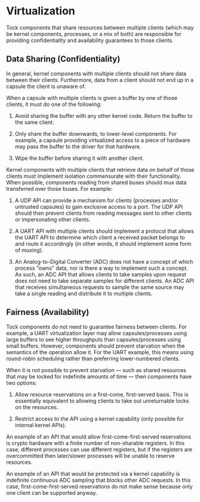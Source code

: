 Virtualization
==============

Tock components that share resources between multiple clients (which may be
kernel components, processes, or a mix of both) are responsible for providing
confidentiality and availability guarantees to those clients.

## Data Sharing (Confidentiality)

In general, kernel components with multiple clients should not share data
between their clients. Furthermore, data from a client should not end up in a
capsule the client is unaware of.

When a capsule with multiple clients is given a buffer by one of those clients,
it must do one of the following:

1. Avoid sharing the buffer with any other kernel code. Return the buffer to the
   same client.

1. Only share the buffer downwards, to lower-level components. For example, a
   capsule providing virtualized access to a piece of hardware may pass the
   buffer to the driver for that hardware.

1. Wipe the buffer before sharing it with another client.

Kernel components with multiple clients that retrieve data on behalf of those
clients must implement isolation commensurate with their functionality. When
possible, components reading from shared buses should mux data transferred over
those buses. For example:

1. A UDP API can provide a mechanism for clients (processes and/or untrusted
   capsules) to gain exclusive access to a port. The UDP API should then prevent
   clients from reading messages sent to other clients or impersonating other
   clients.

1. A UART API with multiple clients should implement a protocol that allows the
   UART API to determine which client a received packet belongs to and route it
   accordingly (in other words, it should implement some form of muxing).

1. An Analog-to-Digital Converter (ADC) does not have a concept of which process
   "owns" data, nor is there a way to implement such a concept. As such, an ADC
   API that allows clients to take samples upon request does not need to take
   separate samples for different clients. An ADC API that receives simultaneous
   requests to sample the same source may take a single reading and distribute
   it to multiple clients.

## Fairness (Availability)

Tock components do not need to guarantee fairness between clients. For example,
a UART virtualization layer may allow capsules/processes using large buffers to
see higher throughputs than capsules/processes using small buffers. However,
components should prevent starvation when the semantics of the operation allow
it. For the UART example, this means using round-robin scheduling rather than
preferring lower-numbered clients.

When it is not possible to prevent starvation — such as shared resources that
may be locked for indefinite amounts of time — then components have two
options:

1. Allow resource reservations on a first-come, first-served basis. This is
   essentially equivalent to allowing clients to take out unreturnable locks on
   the resources.

1. Restrict access to the API using a kernel capability (only possible for
   internal kernel APIs).

An example of an API that would allow first-come-first-served reservations is
crypto hardware with a finite number of non-sharable registers. In this case,
different processes can use different registers, but if the registers are
overcommitted then later/slower processes will be unable to reserve resources.

An example of an API that would be protected via a kernel capability is
indefinite continuous ADC sampling that blocks other ADC requests. In this case,
first-come-first-served reservations do not make sense because only one client
can be supported anyway.
